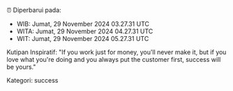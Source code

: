 ⏰ Diperbarui pada:
- WIB: Jumat, 29 November 2024 03.27.31 UTC
- WITA: Jumat, 29 November 2024 04.27.31 UTC
- WIT: Jumat, 29 November 2024 05.27.31 UTC

Kutipan Inspiratif:
"If you work just for money, you'll never make it, but if you love what you're doing and you always put the customer first, success will be yours."


Kategori: success

